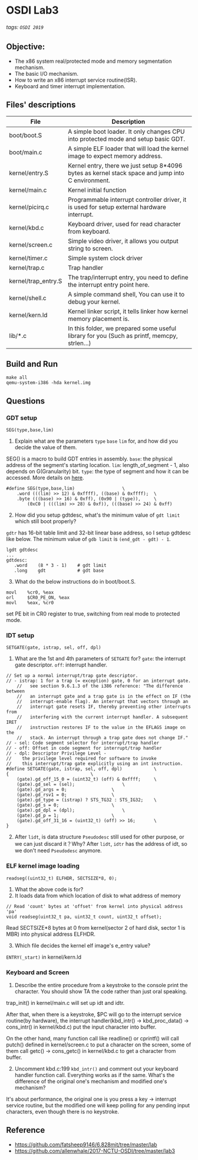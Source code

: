 # OSDI Lab3
###### tags: `OSDI 2019`

## Objective:
+ The x86 system real/protected mode and memory segmentation mechanism.
+ The basic I/O mechanism.
+ How to write an x86 interrupt service routine(ISR).
+ Keyboard and timer interrupt implementation.

## Files' descriptions
| File | Description |
| -------- | -------- | 
| boot/boot.S     | A simple boot loader. It only changes CPU into protected mode and setup basic GDT.     | 
| boot/main.c | A simple ELF loader that will load the kernel image to expect memory address.
| kernel/entry.S|Kernel entry, there we just setup 8\*4096 bytes as kernel stack space and jump into C environment.
|kernel/main.c|Kernel initial function
|kernel/picirq.c|Programmable interrupt controller driver, it is used for setup external hardware interrupt.
|kernel/kbd.c|Keyboard driver, used for read character from keyboard.
|kernel/screen.c|Simple video driver, it allows you output string to screen.
|kernel/timer.c|Simple system clock driver
|kernel/trap.c|Trap handler
|kernel/trap_entry.S|The trap/interrupt entry, you need to define the interrupt entry point here.
|kernel/shell.c| A simple command shell, You can use it to debug your kernel.
|kernel/kern.ld| Kernel linker script, it tells linker how kernel memory placement is.
|lib/\*.c| In this folder, we prepared some useful library for you (Such as printf, memcpy, strlen…)

## Build and Run
```
make all
qemu-system-i386 -hda kernel.img
```

## Questions
### GDT setup

`SEG(type,base,lim)`
1. Explain what are the parameters `type` `base` `lim` for, and how did you decide the value of them.

SEG() is a macro to build GDT entries in assembly.
`base`: the physical address of the segment's starting location.
`lim`: length_of_segment - 1, also depends on G(Granularity) bit. 
`type`: the type of segment and how it can be accessed.
More details on [here](https://0xax.gitbooks.io/linux-insides/content/Booting/linux-bootstrap-2.html).

```
#define SEG(type,base,lim)					\
    .word (((lim) >> 12) & 0xffff), ((base) & 0xffff);	\
    .byte (((base) >> 16) & 0xff), (0x90 | (type)),		\
        (0xC0 | (((lim) >> 28) & 0xf)), (((base) >> 24) & 0xff)
```

 2. How did you setup gdtdesc, what's the minimum value of `gdt limit` which still boot properly?
 
`gdtr` has 16-bit table limit and 32-bit linear base address, so I setup gdtdesc like below.
The minimum value of `gdb limit` is `(end_gdt - gdt) - 1`.
 
 ```clike
 lgdt gdtdesc
 ...
 gdtdesc:
    .word    (8 * 3 - 1)    # gdt limit
    .long    gdt            # gdt base
 ```
 
 
 3. What do the below instructions do in boot/boot.S.

```clike
movl    %cr0, %eax
orl     $CR0_PE_ON, %eax
movl    %eax, %cr0
```

set PE bit in CR0 register to true, switching from real mode to protected mode.


### IDT setup

`SETGATE(gate, istrap, sel, off, dpl)`
1. What are the 1st and 4th parameters of `SETGATE` for?
`gate`: the interrupt gate descriptor.
`off`: interrupt handler.

```=
// Set up a normal interrupt/trap gate descriptor.
// - istrap: 1 for a trap (= exception) gate, 0 for an interrupt gate.
    //   see section 9.6.1.3 of the i386 reference: "The difference between
    //   an interrupt gate and a trap gate is in the effect on IF (the
    //   interrupt-enable flag). An interrupt that vectors through an
    //   interrupt gate resets IF, thereby preventing other interrupts from
    //   interfering with the current interrupt handler. A subsequent IRET
    //   instruction restores IF to the value in the EFLAGS image on the
    //   stack. An interrupt through a trap gate does not change IF."
// - sel: Code segment selector for interrupt/trap handler
// - off: Offset in code segment for interrupt/trap handler
// - dpl: Descriptor Privilege Level -
//	  the privilege level required for software to invoke
//	  this interrupt/trap gate explicitly using an int instruction.
#define SETGATE(gate, istrap, sel, off, dpl)			\
{								\
    (gate).gd_off_15_0 = (uint32_t) (off) & 0xffff;		\
    (gate).gd_sel = (sel);					\
    (gate).gd_args = 0;					\
    (gate).gd_rsv1 = 0;					\
    (gate).gd_type = (istrap) ? STS_TG32 : STS_IG32;	\
    (gate).gd_s = 0;					\
    (gate).gd_dpl = (dpl);					\
    (gate).gd_p = 1;					\
    (gate).gd_off_31_16 = (uint32_t) (off) >> 16;		\
}
```

2. After `lidt`, is data structure `Pseudodesc` still used for other purpose, or we can just discard it？Why?
After `lidt`, `idtr` has the address of idt, so we don't need `Pseudodesc` anymore.


### ELF kernel image loading

`readseg((uint32_t) ELFHDR, SECTSIZE*8, 0);`
1. What the above code is for?
2. It loads data from which location of disk to what address of memory

```
// Read 'count' bytes at 'offset' from kernel into physical address 'pa'
void readseg(uint32_t pa, uint32_t count, uint32_t offset);
```

Read SECTSIZE*8 bytes at 0 from kernel(sector 2 of hard disk, sector 1 is MBR) into physical address ELFHDR.

3. Which file decides the kernel elf image's e_entry value?

`ENTRY(_start)` in kernel/kern.ld


### Keyboard and Screen
1. Describe the entire procedure from a keystroke to the console print the character. You should show TA the code rather than just oral speaking.

trap_init() in kernel/main.c will set up idt and idtr.

After that, when there is a keystroke, $PC will go to the interrupt service routine(by hardware), the interrupt handler(kbd_intr() -> kbd_proc_data() -> cons_intr() in kernel/kbd.c) put the input character into buffer.

On the other hand, many function call like readline() or cprintf() will call putch() defined in kernel/screen.c to put a character on the screen, some of them call getc() -> cons_getc() in kernel/kbd.c to get a character from buffer.

2. Uncomment kbd.c:199 `kbd_intr()` and comment out your keyboard handler function call. Everything works as if the same. What's the difference of the original one's mechanism and modified one's mechanism?

It's about performance, the original one is you press a key -> interrupt service routine, but the modified one will keep polling for any pending input characters, even though there is no keystroke.


## Reference
+ https://github.com/fatsheep9146/6.828mit/tree/master/lab
+ https://github.com/allenwhale/2017-NCTU-OSDI/tree/master/lab3